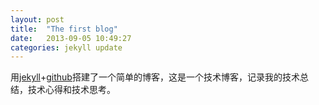 ```yaml
---
layout: post
title:  "The first blog"
date:   2013-09-05 10:49:27
categories: jekyll update
---
```


用[jekyll][jekyll]+[github][github]搭建了一个简单的博客，这是一个技术博客，记录我的技术总结，技术心得和技术思考。

[jekyll]:http://jekyllrb.com
[github]:https://github.com
